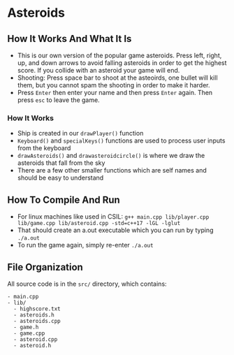 # Asteroids

## How It Works And What It Is

- This is our own version of the popular game asteroids. Press left, right, up, and down arrows to avoid falling asteroids in order to get the highest score. If you collide with an asteroid your game will end.
- Shooting: Press space bar to shoot at the asteoirds, one bullet will kill them, but you cannot spam the shooting in order to make it harder.
- Press ``Enter`` then enter your name and then press ``Enter`` again. Then press ``esc`` to leave the game.

### How It Works
- Ship is created in our ``drawPlayer()`` function
- ``Keyboard()`` and ``specialKeys()`` functions are used to process user inputs from the keyboard
- ``drawAsteroids()``  and ``drawasteroidcircle()`` is where we draw the asteroids that fall from the sky
- There are a few other smaller functions which are self names and should be easy to understand




## How To Compile And Run

- For linux machines like used in CSIL:
```g++ main.cpp lib/player.cpp lib/game.cpp lib/asteroid.cpp -std=c++17 -lGL -lglut```
- That should create an a.out executable which you can run by typing
```./a.out```
- To run the game again, simply re-enter ```./a.out```





## File Organization

All source code is in the ``src/`` directory, which contains:

```
- main.cpp
- lib/
  - highscore.txt
  - asteroids.h
  - asteroids.cpp
  - game.h
  - game.cpp
  - asteroid.cpp
  - asteroid.h

```
